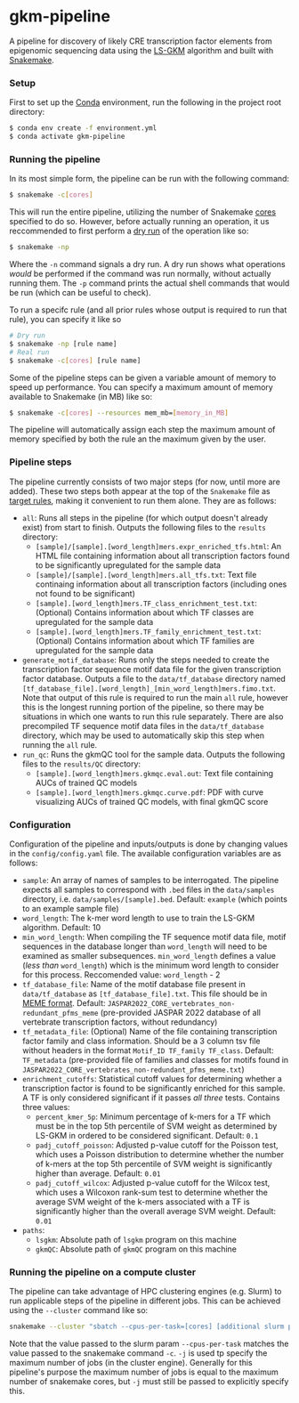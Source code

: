 # gkm-pipeline
A pipeline for discovery of likely CRE transcription factor elements from epigenomic sequencing data using the [LS-GKM](https://github.com/Dongwon-Lee/lsgkm) algorithm and built with [Snakemake](https://snakemake.readthedocs.io/en/stable/index.html).

### Setup
First to set up the [Conda](https://docs.conda.io/en/latest/) environment, run the following in the project root directory:
```bash
$ conda env create -f environment.yml
$ conda activate gkm-pipeline
```

### Running the pipeline
In its most simple form, the pipeline can be run with the following command:
```bash
$ snakemake -c[cores]
```
This will run the entire pipeline, utilizing the number of Snakemake [cores](https://snakemake.readthedocs.io/en/stable/tutorial/advanced.html?highlight=cores#step-1-specifying-the-number-of-used-threads) specified to do so. However, before actually running an operation, it us reccommended to first perform a [dry run](https://snakemake.readthedocs.io/en/stable/tutorial/basics.html?highlight=dry-run#step-1-mapping-reads) of the operation like so:
```bash
$ snakemake -np
```
Where the `-n` command signals a dry run. A dry run shows what operations _would_ be performed if the command was run normally, without actually running them. The `-p` command prints the actual shell commands that would be run (which can be useful to check).

To run a specifc rule (and all prior rules whose output is required to run that rule), you can specify it like so
```bash
# Dry run
$ snakemake -np [rule name]
# Real run
$ snakemake -c[cores] [rule name]
```

Some of the pipeline steps can be given a variable amount of memory to speed up performance. You can specify a maximum amount of memory available to Snakemake (in MB) like so:
```bash
$ snakemake -c[cores] --resources mem_mb=[memory_in_MB]
```
The pipeline will automatically assign each step the maximum amount of memory specified by both the rule an the maximum given by the user.

### Pipeline steps
The pipeline currently consists of two major steps (for now, until more are added). These two steps both appear at the top of the `Snakemake` file as [target rules](https://snakemake.readthedocs.io/en/stable/tutorial/basics.html#step-7-adding-a-target-rule), making it convenient to run them alone. They are as follows:

- `all`: Runs all steps in the pipeline (for which output doesn't already exist) from start to finish. Outputs the following files to the `results` directory:
  - `[sample]/[sample].[word_length]mers.expr_enriched_tfs.html`: An HTML file containing information about all transcription factors found to be significantly upregulated for the sample data
  - `[sample]/[sample].[word_length]mers.all_tfs.txt`: Text file continaing information about all transcription factors (including ones not found to be significant) 
  - `[sample].[word_length]mers.TF_class_enrichment_test.txt`: (Optional) Contains information about which TF classes are upregulated for the sample data
  - `[sample].[word_length]mers.TF_family_enrichment_test.txt`: (Optional) Contains information about which TF families are upregulated for the sample data
- `generate_motif_database`: Runs only the steps needed to create the transcription factor sequence motif data file for the given transcription factor database. Outputs a file to the `data/tf_database` directory named `[tf_database_file].[word_length]_[min_word_length]mers.fimo.txt`. Note that output of this rule is required to run the main `all` rule, however this is the longest running portion of the pipeline, so there may be situations in which one wants to run this rule separately. There are also precompiled TF sequence motif data files in the `data/tf_database` directory, which may be used to automatically skip this step when running the `all` rule.
- `run_qc`: Runs the gkmQC tool for the sample data. Outputs the following files to the `results/QC` directory:
  - `[sample].[word_length]mers.gkmqc.eval.out`: Text file containing AUCs of trained QC models
  - `[sample].[word_length]mers.gkmqc.curve.pdf`: PDF with curve visualizing AUCs of trained QC models, with final gkmQC score

### Configuration
Configuration of the pipeline and inputs/outputs is done by changing values in the `config/config.yaml` file. The available configuration variables are as follows:
- `sample`: An array of names of samples to be interrogated. The pipeline expects all samples to correspond with `.bed` files in the `data/samples` directory, i.e. `data/samples/[sample].bed`. Default: `example` (which points to an example sample file)
- `word_length`: The k-mer word length to use to train the LS-GKM algorithm. Default: 10
- `min_word_length`: When compiling the TF sequence motif data file, motif sequences in the database longer than `word_length` will need to be examined as smaller subsequences. `min_word_length` defines a value (_less than_ `word_length`) which is the minimum word length to consider for this process. Reccomended value: `word_length` - 2
- `tf_database_file`: Name of the motif database file present in `data/tf_database` as `[tf_database_file].txt`. This file should be in [MEME format](https://meme-suite.org/meme/doc/meme-format.html?man_type=web). Default: `JASPAR2022_CORE_vertebrates_non-redundant_pfms_meme` (pre-provided JASPAR 2022 database of all vertebrate transcription factors, without redundancy) 
- `tf_metadata_file`: (Optional) Name of the file containing transcription factor family and class information. Should be a 3 column tsv file without headers in the format `Motif_ID TF_family TF_class`. Default: `TF_metadata` (pre-provided file of families and classes for motifs found in `JASPAR2022_CORE_vertebrates_non-redundant_pfms_meme.txt`)
- `enrichment_cutoffs`: Statistical cutoff values for determining whether a transcription factor is found to be significantly enriched for this sample. A TF is only considered significant if it passes _all three_ tests. Contains three values:
  - `percent_kmer_5p`: Minimum percentage of k-mers for a TF which must be in the top 5th percentile of SVM weight as determined by LS-GKM in ordered to be considered significant. Default: `0.1`
  - `padj_cutoff_poisson`: Adjusted p-value cutoff for the Poisson test, which uses a Poisson distribution to determine whether the number of k-mers at the top 5th percentile of SVM weight is significantly higher than average. Default: `0.01`
  - `padj_cutoff_wilcox`: Adjusted p-value cutoff for the Wilcox test, which uses a Wilcoxon rank-sum test to determine whether the average SVM weight of the k-mers associated with a TF is significantly higher than the overall average SVM weight. Default: `0.01`
- `paths`:
  - `lsgkm`: Absolute path of `lsgkm` program on this machine
  - `gkmQC`: Absolute path of `gkmQC` program on this machine

### Running the pipeline on a compute cluster
The pipeline can take advantage of HPC clustering engines (e.g. Slurm) to run applicable steps of the pipeline in different jobs. This can be achieved using the `--cluster` command like so:
```bash
snakemake --cluster "sbatch --cpus-per-task=[cores] [additional slurm params]" -j -c[cores]
```
Note that the value passed to the slurm param `--cpus-per-task` matches the value passed to the snakemake command `-c`. `-j` is used tp specify the maximum number of jobs (in the cluster engine). Generally for this pipeline's purpose the maximum number of jobs is equal to the maximum number of snakemake cores, but `-j` must still be passed to explicitly specify this.
